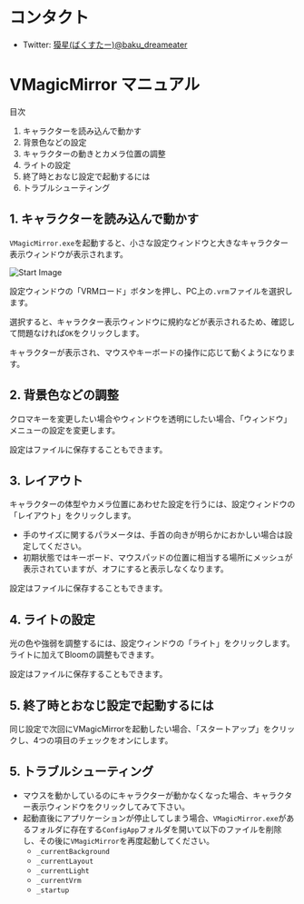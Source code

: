 
# コンタクト

* Twitter: [獏星(ばくすたー)@baku_dreameater](https://twitter.com/baku_dreameater)

# VMagicMirror マニュアル

目次

1. キャラクターを読み込んで動かす
2. 背景色などの設定
3. キャラクターの動きとカメラ位置の調整
4. ライトの設定
5. 終了時とおなじ設定で起動するには
6. トラブルシューティング

## 1. キャラクターを読み込んで動かす

`VMagicMirror.exe`を起動すると、小さな設定ウィンドウと大きなキャラクター表示ウィンドウが表示されます。

![Start Image](https://github.com/malaybaku/VMagicMirror/blob/master/doc/pic/started.png)

設定ウィンドウの「VRMロード」ボタンを押し、PC上の`.vrm`ファイルを選択します。

選択すると、キャラクター表示ウィンドウに規約などが表示されるため、確認して問題なければ`OK`をクリックします。

キャラクターが表示され、マウスやキーボードの操作に応じて動くようになります。


## 2. 背景色などの調整

クロマキーを変更したい場合やウィンドウを透明にしたい場合、「ウィンドウ」メニューの設定を変更します。

設定はファイルに保存することもできます。


## 3. レイアウト

キャラクターの体型やカメラ位置にあわせた設定を行うには、設定ウィンドウの「レイアウト」をクリックします。

* 手のサイズに関するパラメータは、手首の向きが明らかにおかしい場合は設定してください。
* 初期状態ではキーボード、マウスパッドの位置に相当する場所にメッシュが表示されていますが、オフにすると表示しなくなります。

設定はファイルに保存することもできます。

## 4. ライトの設定

光の色や強弱を調整するには、設定ウィンドウの「ライト」をクリックします。ライトに加えてBloomの調整もできます。

設定はファイルに保存することもできます。

## 5. 終了時とおなじ設定で起動するには

同じ設定で次回にVMagicMirrorを起動したい場合、「スタートアップ」をクリックし、4つの項目のチェックをオンにします。

## 5. トラブルシューティング

* マウスを動かしているのにキャラクターが動かなくなった場合、キャラクター表示ウィンドウをクリックしてみて下さい。
* 起動直後にアプリケーションが停止してしまう場合、`VMagicMirror.exe`があるフォルダに存在する`ConfigApp`フォルダを開いて以下のファイルを削除し、その後に`VMagicMirror`を再度起動してください。
    + `_currentBackground`
    + `_currentLayout`
    + `_currentLight`
    + `_currentVrm`
    + `_startup`
